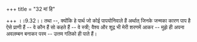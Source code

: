 +++
title = "32 मां हि"

+++
।।9.32।। तथा --, क्योंकि हे पार्थ जो कोई पापयोनिवाले हैं अर्थात् जिनके
जन्मका कारण पाप है ऐसे प्राणी हैं -- वे कौन हैं सो कहते हैं -- वे
स्त्री; वैश्य और शूद्र भी मेरी शरणमें आकर -- मुझे ही अपना अवलम्बन बनाकर
परम -- उत्तम गतिको ही पाते हैं।
